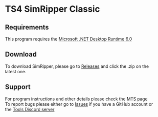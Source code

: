 # TS4 SimRipper Classic

## Requirements
This program requires the [Microsoft .NET Desktop Runtime 6.0](https://dotnet.microsoft.com/en-us/download/dotnet/6.0)

## Download
To download SimRipper, please go to [Releases](https://github.com/CmarNYC-Tools/TS4SimRipper/releases) and click the .zip on the latest one.

## Support
For program instructions and other details please check the [MTS page](https://modthesims.info/d/635720/ts4-simripper-classic-rip-sims-from-savegames-v3-14-2-0-updated-4-19-2023.html)\
To report bugs please either go to [Issues](https://github.com/CmarNYC-Tools/TS4SimRipper/issues) if you have a GitHub account or the [Tools Discord server](https://discord.gg/TcAxhT6ayM)
